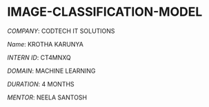 # IMAGE-CLASSIFICATION-MODEL

*COMPANY*: CODTECH IT SOLUTIONS

*Name*: KROTHA KARUNYA

*INTERN ID*: CT4MNXQ

*DOMAIN*: MACHINE LEARNING

*DURATION*: 4 MONTHS

*MENTOR*: NEELA SANTOSH
